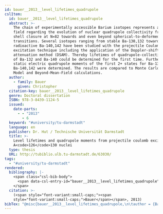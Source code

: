 ```yaml
---
id: bauer__2013__level_lifetimes_quadrupole
cslItem:
  id: bauer__2013__level_lifetimes_quadrupole
  abstract: >-
    The chain of experimentally accessible Barium isotopes represents a broad
    field regarding the evolution of nuclear quadrupole collectivity from the
    shell closure at N=82 towards and even beyond spherical-to-deformed shape
    transitions. Several isotopes ranging from stable Ba-130,132 towards
    radioactive Ba-140,142 have been studied with the projectile Coulomb
    excitation technique including the application of the Doppler-shift
    attenuation method (DSAM). Thereby lifetimes of quadrupole-collective states
    of Ba-132 and Ba-140 could be determined for the first time. Furthermore the
    static electric quadrupole moments of the first 2+ states for Ba-130,132 and
    Ba-140,142 were determined. The results are compared to Monte Carlo Shell
    Model and Beyond-Mean-Field calculations.
  author:
    - family: Bauer
      given: Christopher
  citation-key: bauer__2013__level_lifetimes_quadrupole
  genre: Doctoral dissertation
  ISBN: 978-3-8439-1124-5
  issued:
    date-parts:
      - - "2013"
        - 6
  keyword: "#university/tu-darmstadt"
  language: en
  publisher: Dr. Hut / Technische Universität Darmstadt
  title: >-
    Level lifetimes and quadrupole moments from projectile coulomb excitation of
    A<code>126</code>130 nuclei
  type: thesis
  URL: http://tubiblio.ulb.tu-darmstadt.de/63030/
tags:
  - "#university/tu-darmstadt"
rendered:
  bibliography: |-
    <span class="csl-bib-body">
      <span data-csl-entry-id="bauer__2013__level_lifetimes_quadrupole" class="csl-entry"><span class='author-bib'>Bauer</span>. <span class='date-bib'>(2013)</span>. <span class='title'><i><b><span style="font-style:normal;">Level lifetimes and quadrupole moments from projectile coulomb excitation of A&#60;code&#62;126&#60;/code&#62;130 nuclei</span></b></i></span> [Doctoral dissertation, Dr. Hut / Technische Universität Darmstadt]. <span class='URL'><a href='http://tubiblio.ulb.tu-darmstadt.de/63030/'>LINK</a></span></span>
    </span>
  citation: >-
    (<span style="font-variant:small-caps;"><span
    style="font-variant:small-caps;">Bauer</span></span>, 2013)
bibTex: "@misc{bauer__2013__level_lifetimes_quadrupole,\n\tauthor = {Bauer, Christopher},\n\tisbn = {978-3-8439-1124-5},\n\tyear = {2013},\n\tmonth = {6},\n\tschool = {Dr. Hut / Technische Universit{\\\" a}t Darmstadt},\n\ttitle = {Level lifetimes and quadrupole moments from projectile coulomb excitation of {A}\\textless{}code\\textgreater{}126\\textless{}/code\\textgreater{}130 nuclei},\n\ttype = {Doctoral dissertation},\n\turl = {http://tubiblio.ulb.tu-darmstadt.de/63030/},\n}\n\n"
---
```

